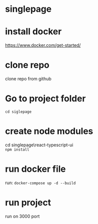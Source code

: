 # singlepage

# install docker
https://www.docker.com/get-started/

# clone repo
clone repo from github

# Go to project folder
`cd siglepage`

# create node modules
cd singlepage\react-typescript-ui  
`npm install`

# run docker file
run: `docker-compose up -d --build`

# run project
run on 3000 port
